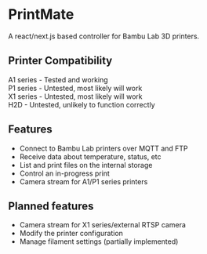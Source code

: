 # PrintMate
A react/next.js based controller for Bambu Lab 3D printers. 

## Printer Compatibility
A1 series - Tested and working\
P1 series - Untested, most likely will work\
X1 series - Untested, most likely will work\
H2D - Untested, unlikely to function correctly

## Features
* Connect to Bambu Lab printers over MQTT and FTP
* Receive data about temperature, status, etc
* List and print files on the internal storage
* Control an in-progress print
* Camera stream for A1/P1 series printers

## Planned features
* Camera stream for X1 series/external RTSP camera
* Modify the printer configuration
* Manage filament settings (partially implemented)
